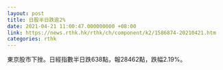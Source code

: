 ```yaml
---
layout: post
title: 日股半日跌逾2%
date: 2021-04-21 11:00:47.000000000 +08:00
link: https://news.rthk.hk/rthk/ch/component/k2/1586874-20210421.htm
categories: rthk
---
```


東京股市下挫。日經指數半日跌638點，報28462點，跌幅2.19%。
